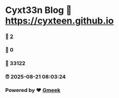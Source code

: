 # Cyxt33n Blog :link: https://cyxteen.github.io 
### :page_facing_up: [2](https://cyxteen.github.io/tag.html) 
### :speech_balloon: 0 
### :hibiscus: 33122 
### :alarm_clock: 2025-08-21 08:03:24 
### Powered by :heart: [Gmeek](https://github.com/Meekdai/Gmeek)
